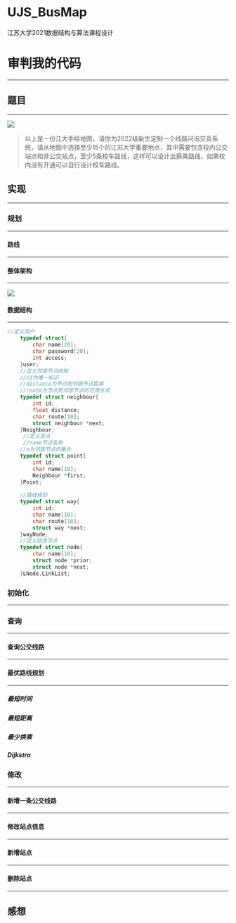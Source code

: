 # UJS_BusMap
江苏大学2021数据结构与算法课程设计
# 审判我的代码

----------

## 题目

-----------

![](D:\study\studyNote\picture\数据结构\map.jpg)

> 以上是一份江大手绘地图，请你为2022级新生定制一个线路问询交互系统，请从地图中选择至少15个的江苏大学重要地点，其中需要包含校内公交站点和非公交站点，至少5条校车路线，这样可以设计出换乘路线，如果校内没有开通可以自行设计校车路线。

## 实现

-----------

### 规划

-------

#### 路线

-------

#### 整体架构

-------

![](F:/algorithms/规划/整体架构.png "")

#### 数据结构

---------

```C   
//定义用户  
    typedef struct{  
        char name[20];  
        char password[20];  
        int access;  
    }user;  
    //定义邻居节点结构  
    //id为唯一标识  
    //distance为节点到邻居节点距离     
    //route为节点到邻居节点的可用方式  
    typedef struct neighbour{  
        int id;  
        float distance;  
        char route[10];  
        struct neighbour *next;  
    }Neighbour;    
     //定义各点   
     //name节点名称  
    //n为邻居节点的集合     
    typedef struct point{  
        int id;  
        char name[10];  
        Neighbour *first;  
    }Point;  
  
    //路线规划  
    typedef struct way{  
        int id;  
        char name[10];  
        char route[10];  
        struct way *next;  
    }wayNode;  
    //定义链表节点  
    typedef struct node{  
        char name[10];  
        struct node *prior;  
        struct node *next;  
    }LNode,LinkList;

```

### 初始化

-------

### 查询

---------

#### 查询公交线路

-------

#### 最优路线规划

-----------

##### 最短时间

##### 最短距离

##### 最少换乘

##### Dijkstra

### 修改

----------

#### 新增一条公交线路

------

#### 修改站点信息

-----------

#### 新增站点

----------

#### 删除站点

--------------

## 感想 
